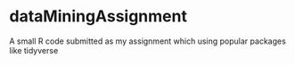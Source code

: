 # dataMiningAssignment
A small R code submitted as my assignment which using popular packages like tidyverse
